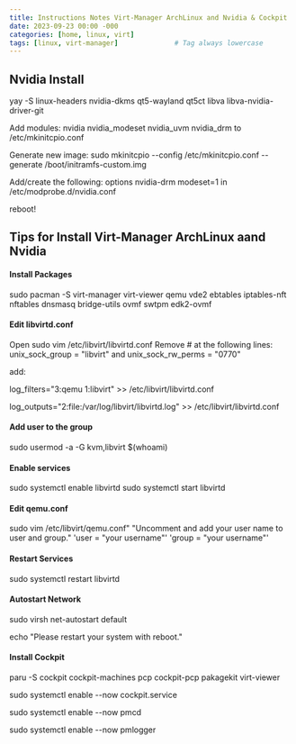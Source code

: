 ```yaml
---
title: Instructions Notes Virt-Manager ArchLinux and Nvidia & Cockpit
date: 2023-09-23 00:00 -000
categories: [home, linux, virt]
tags: [linux, virt-manager]              # Tag always lowercase
---
```

## Nvidia Install

yay -S linux-headers nvidia-dkms qt5-wayland qt5ct libva libva-nvidia-driver-git

Add modules: nvidia nvidia_modeset nvidia_uvm nvidia_drm to /etc/mkinitcpio.conf

Generate new image: sudo mkinitcpio --config /etc/mkinitcpio.conf --generate /boot/initramfs-custom.img

Add/create the following: options nvidia-drm modeset=1 in /etc/modprobe.d/nvidia.conf

reboot!

## Tips for Install Virt-Manager ArchLinux aand Nvidia

#### Install Packages

sudo pacman -S virt-manager virt-viewer qemu vde2 ebtables iptables-nft nftables dnsmasq bridge-utils ovmf swtpm edk2-ovmf

#### Edit libvirtd.conf

Open sudo vim /etc/libvirt/libvirtd.conf
 Remove # at the following lines: unix_sock_group = "libvirt" and unix_sock_rw_perms = "0770"
 
  add:
 
 log_filters="3:qemu 1:libvirt" >> /etc/libvirt/libvirtd.conf
 
 log_outputs="2:file:/var/log/libvirt/libvirtd.log" >> /etc/libvirt/libvirtd.conf

#### Add user to the group

sudo usermod -a -G kvm,libvirt $(whoami)

#### Enable services

sudo systemctl enable libvirtd
sudo systemctl start libvirtd

#### Edit qemu.conf

sudo vim /etc/libvirt/qemu.conf"
 "Uncomment and add your user name to user and group."
 'user = "your username"'
 'group = "your username"'

#### Restart Services

sudo systemctl restart libvirtd

#### Autostart Network

sudo virsh net-autostart default

echo "Please restart your system with reboot."

#### Install Cockpit

paru -S cockpit cockpit-machines pcp cockpit-pcp pakagekit virt-viewer

sudo systemctl enable --now cockpit.service

sudo systemctl enable --now pmcd

sudo systemctl enable --now pmlogger